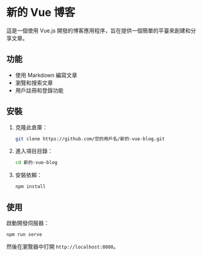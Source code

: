 # 新的 Vue 博客

這是一個使用 Vue.js 開發的博客應用程序，旨在提供一個簡單的平臺來創建和分享文章。

## 功能

- 使用 Markdown 編寫文章
- 瀏覽和搜索文章
- 用戶註冊和登錄功能

## 安裝

1. 克隆此倉庫：
   ```bash
   git clone https://github.com/您的用戶名/新的-vue-blog.git
   ```

2. 進入項目目錄：
   ```bash
   cd 新的-vue-blog
   ```

3. 安裝依賴：
   ```bash
   npm install
   ```

## 使用

啟動開發伺服器：
```
npm run serve
```
然後在瀏覽器中打開 `http://localhost:8080`。


